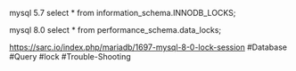mysql 5.7
select * from information_schema.INNODB_LOCKS;  

mysql 8.0
select * from performance_schema.data_locks;


https://sarc.io/index.php/mariadb/1697-mysql-8-0-lock-session
#Database 
#Query 
#lock 
#Trouble-Shooting 